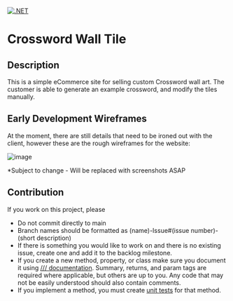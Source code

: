[![.NET](https://github.com/eskelProgramming/CrosswordWallTile/actions/workflows/dotnet.yml/badge.svg?branch=main)](https://github.com/eskelProgramming/CrosswordWallTile/actions/workflows/dotnet.yml)

# Crossword Wall Tile

## Description
This is a simple eCommerce site for selling custom Crossword wall art. The customer is able to generate an example crossword, and modify the tiles manually. 

## Early Development Wireframes
At the moment, there are still details that need to be ironed out with the client, however these are the rough wireframes for the website:

![image](https://github.com/user-attachments/assets/e0c5d415-5fdb-4c9c-b718-c198604acb68)

*Subject to change - Will be replaced with screenshots ASAP


## Contribution
If you work on this project, please
- Do not commit directly to main
- Branch names should be formatted as (name)-Issue#(issue number)-(short description)
- If there is something you would like to work on and there is no existing issue, create one and add it to the backlog milestone.
- If you create a new method, property, or class make sure you document it using [/// documentation](https://learn.microsoft.com/en-us/dotnet/csharp/language-reference/language-specification/documentation-comments). Summary, returns, and param tags are required where applicable, but others are up to you. Any code that may not be easily understood should also contain comments. 
- If you implement a method, you must create [unit tests](https://learn.microsoft.com/en-us/dotnet/core/testing/unit-testing-with-mstest) for that method.
